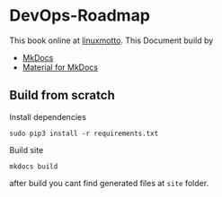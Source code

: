 # DevOps-Roadmap
This book online at [linuxmotto](https://linuxmotto.ir/devops-roadmap/).
This Document build by
* [MkDocs](https://www.mkdocs.org/)
* [Material for MkDocs](https://squidfunk.github.io/mkdocs-material/)

## Build from scratch
Install dependencies
```
sudo pip3 install -r requirements.txt
```

Build site
```
mkdocs build
```

after build you cant find generated files at `site` folder.
